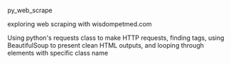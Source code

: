 py_web_scrape

exploring web scraping with wisdompetmed.com

Using python's requests class to make HTTP requests, finding tags, using BeautifulSoup to present clean HTML outputs, and looping through elements with specific class name
